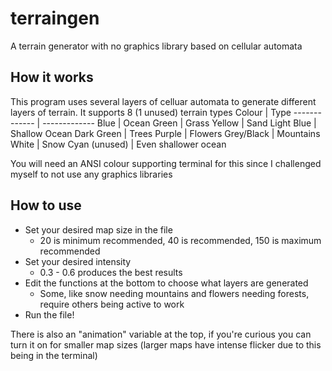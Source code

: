 # terraingen
A terrain generator with no graphics library based on cellular automata
## How it works
This program uses several layers of celluar automata to generate different layers of terrain. It supports 8 (1 unused) terrain types
Colour  | Type
------------- | -------------
Blue  | Ocean
Green  | Grass
Yellow  | Sand
Light Blue  | Shallow Ocean
Dark Green  | Trees
Purple | Flowers
Grey/Black | Mountains
White | Snow
Cyan (unused) | Even shallower ocean

You will need an ANSI colour supporting terminal for this since I challenged myself to not use any graphics libraries

## How to use
- Set your desired map size in the file 
  - 20 is minimum recommended, 40 is recommended, 150 is maximum recommended
- Set your desired intensity 
  - 0.3 - 0.6 produces the best results
- Edit the functions at the bottom to choose what layers are generated 
  - Some, like snow needing mountains and flowers needing forests, require others being active to work
- Run the file!

There is also an "animation" variable at the top, if you're curious you can turn it on for smaller map sizes (larger maps have intense flicker due to this being in the terminal)
